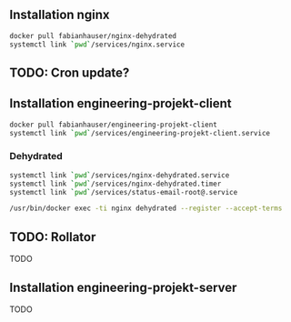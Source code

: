 
## Installation nginx

```bash
docker pull fabianhauser/nginx-dehydrated
systemctl link `pwd`/services/nginx.service
```

## TODO: Cron update?

## Installation engineering-projekt-client

```bash
docker pull fabianhauser/engineering-projekt-client
systemctl link `pwd`/services/engineering-projekt-client.service
```

### Dehydrated

```bash
systemctl link `pwd`/services/nginx-dehydrated.service
systemctl link `pwd`/services/nginx-dehydrated.timer
systemctl link `pwd`/services/status-email-root@.service

/usr/bin/docker exec -ti nginx dehydrated --register --accept-terms
```


## TODO: Rollator

TODO

## Installation engineering-projekt-server

TODO
